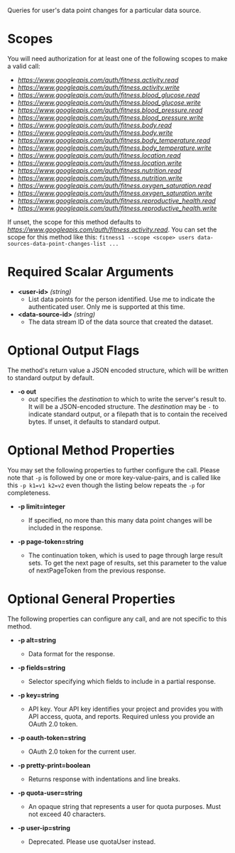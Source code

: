 Queries for user&#39;s data point changes for a particular data source.
# Scopes

You will need authorization for at least one of the following scopes to make a valid call:

* *https://www.googleapis.com/auth/fitness.activity.read*
* *https://www.googleapis.com/auth/fitness.activity.write*
* *https://www.googleapis.com/auth/fitness.blood_glucose.read*
* *https://www.googleapis.com/auth/fitness.blood_glucose.write*
* *https://www.googleapis.com/auth/fitness.blood_pressure.read*
* *https://www.googleapis.com/auth/fitness.blood_pressure.write*
* *https://www.googleapis.com/auth/fitness.body.read*
* *https://www.googleapis.com/auth/fitness.body.write*
* *https://www.googleapis.com/auth/fitness.body_temperature.read*
* *https://www.googleapis.com/auth/fitness.body_temperature.write*
* *https://www.googleapis.com/auth/fitness.location.read*
* *https://www.googleapis.com/auth/fitness.location.write*
* *https://www.googleapis.com/auth/fitness.nutrition.read*
* *https://www.googleapis.com/auth/fitness.nutrition.write*
* *https://www.googleapis.com/auth/fitness.oxygen_saturation.read*
* *https://www.googleapis.com/auth/fitness.oxygen_saturation.write*
* *https://www.googleapis.com/auth/fitness.reproductive_health.read*
* *https://www.googleapis.com/auth/fitness.reproductive_health.write*

If unset, the scope for this method defaults to *https://www.googleapis.com/auth/fitness.activity.read*.
You can set the scope for this method like this: `fitness1 --scope <scope> users data-sources-data-point-changes-list ...`
# Required Scalar Arguments
* **&lt;user-id&gt;** *(string)*
    - List data points for the person identified. Use me to indicate the authenticated user. Only me is supported at this time.
* **&lt;data-source-id&gt;** *(string)*
    - The data stream ID of the data source that created the dataset.

# Optional Output Flags

The method's return value a JSON encoded structure, which will be written to standard output by default.

* **-o out**
    - *out* specifies the *destination* to which to write the server's result to.
      It will be a JSON-encoded structure.
      The *destination* may be `-` to indicate standard output, or a filepath that is to contain the received bytes.
      If unset, it defaults to standard output.
# Optional Method Properties

You may set the following properties to further configure the call. Please note that `-p` is followed by one 
or more key-value-pairs, and is called like this `-p k1=v1 k2=v2` even though the listing below repeats the
`-p` for completeness.

* **-p limit=integer**
    - If specified, no more than this many data point changes will be included in the response.

* **-p page-token=string**
    - The continuation token, which is used to page through large result sets. To get the next page of results, set this parameter to the value of nextPageToken from the previous response.

# Optional General Properties

The following properties can configure any call, and are not specific to this method.

* **-p alt=string**
    - Data format for the response.

* **-p fields=string**
    - Selector specifying which fields to include in a partial response.

* **-p key=string**
    - API key. Your API key identifies your project and provides you with API access, quota, and reports. Required unless you provide an OAuth 2.0 token.

* **-p oauth-token=string**
    - OAuth 2.0 token for the current user.

* **-p pretty-print=boolean**
    - Returns response with indentations and line breaks.

* **-p quota-user=string**
    - An opaque string that represents a user for quota purposes. Must not exceed 40 characters.

* **-p user-ip=string**
    - Deprecated. Please use quotaUser instead.
